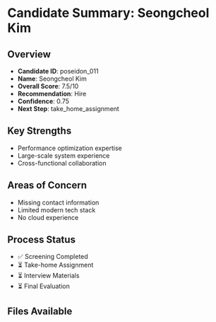 # Candidate Summary: Seongcheol Kim

## Overview
- **Candidate ID**: poseidon_011
- **Name**: Seongcheol Kim
- **Overall Score**: 7.5/10
- **Recommendation**: Hire
- **Confidence**: 0.75
- **Next Step**: take_home_assignment

## Key Strengths
- Performance optimization expertise
- Large-scale system experience
- Cross-functional collaboration

## Areas of Concern
- Missing contact information
- Limited modern tech stack
- No cloud experience

## Process Status
- ✅ Screening Completed
- ⏳ Take-home Assignment
- ⏳ Interview Materials
- ⏳ Final Evaluation

## Files Available
